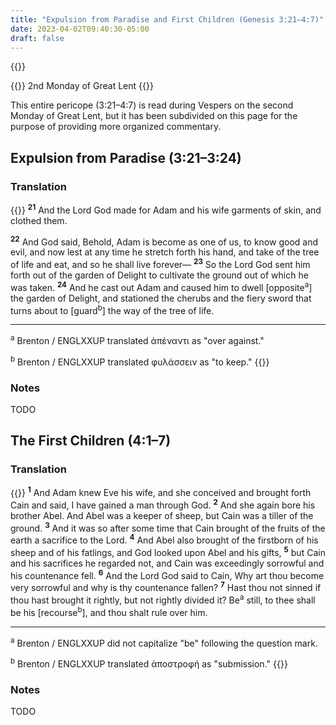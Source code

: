 ```yaml
---
title: "Expulsion from Paradise and First Children (Genesis 3:21–4:7)"
date: 2023-04-02T09:40:30-05:00
draft: false
---
```


{{<toc>}}

{{<hint type=tip icon=gdoc_bookmark title="Lectionary">}}
2nd Monday of Great Lent
{{</hint>}}

This entire pericope (3:21–4:7) is read during Vespers on the second Monday of Great Lent, but it has been subdivided on this page for the purpose of providing more organized commentary.

## Expulsion from Paradise (3:21–3:24)

### Translation

{{<hint type=important icon=gdoc_fire title="Genesis 3:21–24 (ENGLXXUP), altered">}}
<sup><b>21</b></sup> And the Lord God made for Adam and his wife garments of skin, and clothed them.

<sup><b>22</b></sup> And God said, Behold, Adam is become as one of us, to know good and evil, and now lest at any time he stretch forth his hand, and take of the tree of life and eat, and so he shall live forever&mdash; <sup><b>23</b></sup> So the Lord God sent him forth out of the garden of Delight to cultivate the ground out of which he was taken. <sup><b>24</b></sup> And he cast out Adam and caused him to dwell [opposite<sup>a</sup>] the garden of Delight, and stationed the cherubs and the fiery sword that turns about to [guard<sup>b</sup>] the way of the tree of life.

---
<sup>a</sup> Brenton / ENGLXXUP translated ἀπέναντι as "over against."

<sup>b</sup> Brenton / ENGLXXUP translated φυλάσσειν as "to keep."
{{</hint>}}

### Notes

TODO


## The First Children (4:1–7)

### Translation

{{<hint type=important icon=gdoc_fire title="Genesis 4:1–7 (ENGLXXUP), altered">}}
<sup><b>1</b></sup> And Adam knew Eve his wife, and she conceived and brought forth Cain and said, I have gained a man through God. <sup><b>2</b></sup> And she again bore his brother Abel. And Abel was a keeper of sheep, but Cain was a tiller of the ground. <sup><b>3</b></sup> And it was so after some time that Cain brought of the fruits of the earth a sacrifice to the Lord. <sup><b>4</b></sup> And Abel also brought of the firstborn of his sheep and of his fatlings, and God looked upon Abel and his gifts, <sup><b>5</b></sup> but Cain and his sacrifices he regarded not, and Cain was exceedingly sorrowful and his countenance fell. <sup><b>6</b></sup> And the Lord God said to Cain, Why art thou become very sorrowful and why is thy countenance fallen? <sup><b>7</b></sup> Hast thou not sinned if thou hast brought it rightly, but not rightly divided it? Be<sup>a</sup> still, to thee shall be his [recourse<sup>b</sup>], and thou shalt rule over him.

---
<sup>a</sup> Brenton / ENGLXXUP did not capitalize "be" following the question mark.

<sup>b</sup> Brenton / ENGLXXUP translated ἀποστροφή as "submission."
{{</hint>}}

### Notes

TODO
